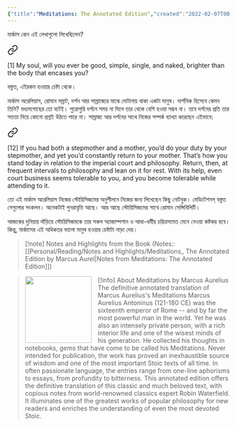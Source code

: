 ```yaml
---
{"title":"Meditations: The Annotated Edition","created":"2022-02-07T00:00:00+06:00","updated":"2023-02-13T10:33:09+06:00","read_at":["2022-02-17T00:00:00+06:00"],"read_count":1,"authors":["Marcus Aurelius","Robin Waterfield"],"isbn10":1541673859,"status":"Read","rating":4,"reviewed":true,"cover":"https://images-na.ssl-images-amazon.com/images/S/compressed.photo.goodreads.com/books/1603744629i/54817586.jpg","dg-metatags":{"og:image":"https://images-na.ssl-images-amazon.com/images/S/compressed.photo.goodreads.com/books/1603744629i/54817586.jpg"},"dg-publish":true,"maturity":2,"tags":["greek","philosophy","roman","stoicism"],"permalink":"/personal/reading/books/read/meditations-the-annotated-edition-by-marcus-aurelius/","metatags":{"og:image":"https://images-na.ssl-images-amazon.com/images/S/compressed.photo.goodreads.com/books/1603744629i/54817586.jpg"},"dgPassFrontmatter":true,"noteIcon":"1"}
---
```


মার্কাস কেন এই লেখাগুলো লিখেছিলেন?


<div class="transclusion internal-embed is-loaded"><a class="markdown-embed-link" href="/personal/reading/notes-and-highlights/meditations-the-annotated-edition-by-marcus-aurel/#cc0cbc" aria-label="Open link"><svg xmlns="http://www.w3.org/2000/svg" width="24" height="24" viewBox="0 0 24 24" fill="none" stroke="currentColor" stroke-width="2" stroke-linecap="round" stroke-linejoin="round" class="svg-icon lucide-link"><path d="M10 13a5 5 0 0 0 7.54.54l3-3a5 5 0 0 0-7.07-7.07l-1.72 1.71"></path><path d="M14 11a5 5 0 0 0-7.54-.54l-3 3a5 5 0 0 0 7.07 7.07l1.71-1.71"></path></svg></a><div class="markdown-embed">



[1] My soul, will you ever be good, simple, single, and naked, brighter than the body that encases you? 

</div></div>


বস্তুত, এইরকম হওয়ার চেষ্টা থেকে।

মার্কাস অরেলিয়াস, রোমান সম্রাট, দর্শন আর সাম্রাজ্যের মাঝে দোটানায় থাকা একটা মানুষ। দার্শনিক হিসেবে কেমন তিনি? মধ্যমগোছের তো বটেই। পুরোপুরি দর্শনে সময় না দিলে তার থেকে বেশি হওয়া সম্ভব না। তবে দর্শনের প্রতি তার সততা নিয়ে কোনো প্রশ্নই উঠতে পারে না। সাম্রাজ্য আর দর্শনের সাথে নিজের সম্পর্ক ব্যাখ্যা করেছেন এইভাবে:


<div class="transclusion internal-embed is-loaded"><a class="markdown-embed-link" href="/personal/reading/notes-and-highlights/meditations-the-annotated-edition-by-marcus-aurel/#d5567d" aria-label="Open link"><svg xmlns="http://www.w3.org/2000/svg" width="24" height="24" viewBox="0 0 24 24" fill="none" stroke="currentColor" stroke-width="2" stroke-linecap="round" stroke-linejoin="round" class="svg-icon lucide-link"><path d="M10 13a5 5 0 0 0 7.54.54l3-3a5 5 0 0 0-7.07-7.07l-1.72 1.71"></path><path d="M14 11a5 5 0 0 0-7.54-.54l-3 3a5 5 0 0 0 7.07 7.07l1.71-1.71"></path></svg></a><div class="markdown-embed">



[12] If you had both a stepmother and a mother, you’d do your duty by your stepmother, and yet you’d constantly return to your mother. That’s how you stand today in relation to the imperial court and philosophy. Return, then, at frequent intervals to philosophy and lean on it for rest. With its help, even court business seems tolerable to you, and you become tolerable while attending to it. 

</div></div>


তো এই মার্কাস অরেলিয়াস নিজের স্টোয়িসিজমের অনুশীলনে নিজের জন্য লিখেছেন কিছু নোটবুক। মেডিটেশনস্ বস্তুত সেগুলোর সংকলন। অনেকটাই পুনরাবৃত্তি আছে। আর আছে স্টোয়িসিজমের সাথে রোমান সেন্সিবিলিটি।

আজকের দুনিয়ায় দাঁড়িয়ে স্টোয়িসিজমকে তার সকল অ্যাজাম্পশান ও আধা-ধর্মীয় চরিত্রসমেত মেনে নেওয়া কষ্টকর হবে। কিন্তু, মার্কাসের এই অধিকতর ভালো মানুষ হওয়ার চেষ্টাটা নাড়া দেয়।

> [!note] Notes and Highlights from the Book
> (Notes:: [[Personal/Reading/Notes and Highlights/Meditations_ The Annotated Edition by Marcus Aurel\|Notes from Meditations: The Annotated Edition]])

> [!info] About Meditations by Marcus Aurelius
> <img src="http://books.google.com/books/content?id=Zpm_zQEACAAJ&printsec=frontcover&img=1&zoom=1&source=gbs_api" style="float: left; width: 150px; height: auto; margin-right: 1em;" /> The definitive annotated translation of Marcus Aurelius's Meditations Marcus Aurelius Antoninus (121-180 CE) was the sixteenth emperor of Rome -- and by far the most powerful man in the world. Yet he was also an intensely private person, with a rich interior life and one of the wisest minds of his generation. He collected his thoughts in notebooks, gems that have come to be called his Meditations. Never intended for publication, the work has proved an inexhaustible source of wisdom and one of the most important Stoic texts of all time. In often passionate language, the entries range from one-line aphorisms to essays, from profundity to bitterness. This annotated edition offers the definitive translation of this classic and much beloved text, with copious notes from world-renowned classics expert Robin Waterfield. It illuminates one of the greatest works of popular philosophy for new readers and enriches the understanding of even the most devoted Stoic.

